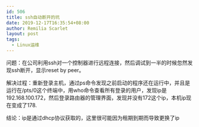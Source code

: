 ```yaml
---
id: 506
title: ssh自动断开的坑
date: 2019-12-17T16:35:54+08:00
author: Remilia Scarlet
layout: post
tags:
  - Linux运维
---
```

问题：在公司利用ssh对一个控制器进行远程连接，然后调试到一半的时候忽然发现ssh断开，显示reset by peer。

解决过程：重新登录主机，通过ps命令发现之前启动的程序还在运行中，并且是运行在/pts/0这个终端中，用who命令查看所有登录的用户，发现ip是192.168.100.172，然后登录路由器的管理界面，发现并没有172这个ip，本机ip现在变成了178.

结论：ip是通过dhcp协议获取的，这里很可能因为租期到期而导致更换了ip
